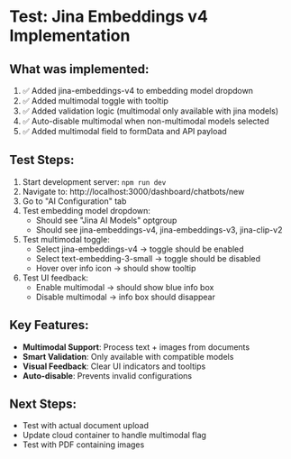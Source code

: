 # Test: Jina Embeddings v4 Implementation

## What was implemented:
1. ✅ Added jina-embeddings-v4 to embedding model dropdown
2. ✅ Added multimodal toggle with tooltip
3. ✅ Added validation logic (multimodal only available with jina models)
4. ✅ Auto-disable multimodal when non-multimodal models selected
5. ✅ Added multimodal field to formData and API payload

## Test Steps:
1. Start development server: `npm run dev`
2. Navigate to: http://localhost:3000/dashboard/chatbots/new
3. Go to "AI Configuration" tab
4. Test embedding model dropdown:
   - Should see "Jina AI Models" optgroup
   - Should see jina-embeddings-v4, jina-embeddings-v3, jina-clip-v2
5. Test multimodal toggle:
   - Select jina-embeddings-v4 -> toggle should be enabled
   - Select text-embedding-3-small -> toggle should be disabled
   - Hover over info icon -> should show tooltip
6. Test UI feedback:
   - Enable multimodal -> should show blue info box
   - Disable multimodal -> info box should disappear

## Key Features:
- **Multimodal Support**: Process text + images from documents
- **Smart Validation**: Only available with compatible models
- **Visual Feedback**: Clear UI indicators and tooltips
- **Auto-disable**: Prevents invalid configurations

## Next Steps:
- Test with actual document upload
- Update cloud container to handle multimodal flag
- Test with PDF containing images
